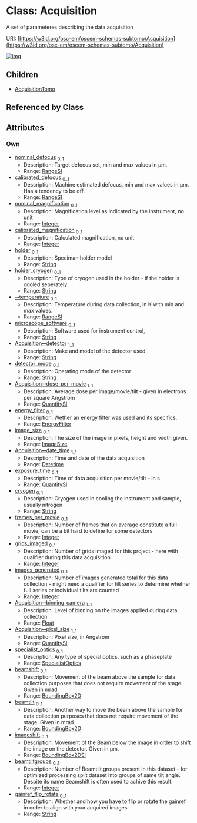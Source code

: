 
# Class: Acquisition

A set of parameteres describing the data acquisition

URI: [https://w3id.org/osc-em/oscem-schemas-subtomo/Acquisition](https://w3id.org/osc-em/oscem-schemas-subtomo/Acquisition)


[![img](https://yuml.me/diagram/nofunky;dir:TB/class/[SpecialistOptics],[RangeSI],[QuantitySI],[ImageSize],[EnergyFilter],[BoundingBox2DSI],[BoundingBox2D],[AcquisitionTomo],[BoundingBox2DSI]<imageshift%200..1-++[Acquisition&#124;nominal_magnification:integer%20%3F;calibrated_magnification:integer%20%3F;holder:string%20%3F;holder_cryogen:string%20%3F;microscope_software:string%20%3F;detector:string;detector_mode:string%20%3F;date_time:datetime;cryogen:string%20%3F;frames_per_movie:integer%20%3F;grids_imaged:integer%20%3F;images_generated:integer%20%3F;binning_camera:float;beamtiltgroups:integer%20%3F;gainref_flip_rotate:string%20%3F],[BoundingBox2D]<beamtilt%200..1-++[Acquisition],[BoundingBox2D]<beamshift%200..1-++[Acquisition],[SpecialistOptics]<specialist_optics%200..1-++[Acquisition],[QuantitySI]<pixel_size%201..1-++[Acquisition],[QuantitySI]<exposure_time%200..1-++[Acquisition],[ImageSize]<image_size%200..1-++[Acquisition],[EnergyFilter]<energy_filter%200..1-++[Acquisition],[QuantitySI]<dose_per_movie%201..1-++[Acquisition],[RangeSI]<temperature%200..1-++[Acquisition],[RangeSI]<calibrated_defocus%200..1-++[Acquisition],[RangeSI]<nominal_defocus%200..1-++[Acquisition],[Acquisition]^-[AcquisitionTomo])](https://yuml.me/diagram/nofunky;dir:TB/class/[SpecialistOptics],[RangeSI],[QuantitySI],[ImageSize],[EnergyFilter],[BoundingBox2DSI],[BoundingBox2D],[AcquisitionTomo],[BoundingBox2DSI]<imageshift%200..1-++[Acquisition&#124;nominal_magnification:integer%20%3F;calibrated_magnification:integer%20%3F;holder:string%20%3F;holder_cryogen:string%20%3F;microscope_software:string%20%3F;detector:string;detector_mode:string%20%3F;date_time:datetime;cryogen:string%20%3F;frames_per_movie:integer%20%3F;grids_imaged:integer%20%3F;images_generated:integer%20%3F;binning_camera:float;beamtiltgroups:integer%20%3F;gainref_flip_rotate:string%20%3F],[BoundingBox2D]<beamtilt%200..1-++[Acquisition],[BoundingBox2D]<beamshift%200..1-++[Acquisition],[SpecialistOptics]<specialist_optics%200..1-++[Acquisition],[QuantitySI]<pixel_size%201..1-++[Acquisition],[QuantitySI]<exposure_time%200..1-++[Acquisition],[ImageSize]<image_size%200..1-++[Acquisition],[EnergyFilter]<energy_filter%200..1-++[Acquisition],[QuantitySI]<dose_per_movie%201..1-++[Acquisition],[RangeSI]<temperature%200..1-++[Acquisition],[RangeSI]<calibrated_defocus%200..1-++[Acquisition],[RangeSI]<nominal_defocus%200..1-++[Acquisition],[Acquisition]^-[AcquisitionTomo])

## Children

 * [AcquisitionTomo](AcquisitionTomo.md)

## Referenced by Class


## Attributes


### Own

 * [nominal_defocus](nominal_defocus.md)  <sub>0..1</sub>
     * Description: Target defocus set, min and max values in µm.
     * Range: [RangeSI](RangeSI.md)
 * [calibrated_defocus](calibrated_defocus.md)  <sub>0..1</sub>
     * Description: Machine estimated defocus, min and max values in µm. Has a tendency to be off.
     * Range: [RangeSI](RangeSI.md)
 * [nominal_magnification](nominal_magnification.md)  <sub>0..1</sub>
     * Description: Magnification level as indicated by the instrument, no unit
     * Range: [Integer](types/Integer.md)
 * [calibrated_magnification](calibrated_magnification.md)  <sub>0..1</sub>
     * Description: Calculated magnification, no unit
     * Range: [Integer](types/Integer.md)
 * [holder](holder.md)  <sub>0..1</sub>
     * Description: Speciman holder model
     * Range: [String](types/String.md)
 * [holder_cryogen](holder_cryogen.md)  <sub>0..1</sub>
     * Description: Type of cryogen used in the holder - if the holder is cooled seperately
     * Range: [String](types/String.md)
 * [➞temperature](temperature_range.md)  <sub>0..1</sub>
     * Description: Temperature during data collection, in K with min and max values.
     * Range: [RangeSI](RangeSI.md)
 * [microscope_software](microscope_software.md)  <sub>0..1</sub>
     * Description: Software used for instrument control,
     * Range: [String](types/String.md)
 * [Acquisition➞detector](Acquisition_detector.md)  <sub>1..1</sub>
     * Description: Make and model of the detector used
     * Range: [String](types/String.md)
 * [detector_mode](detector_mode.md)  <sub>0..1</sub>
     * Description: Operating mode of the detector
     * Range: [String](types/String.md)
 * [Acquisition➞dose_per_movie](Acquisition_dose_per_movie.md)  <sub>1..1</sub>
     * Description: Average dose per image/movie/tilt - given in electrons per square Angstrom
     * Range: [QuantitySI](QuantitySI.md)
 * [energy_filter](energy_filter.md)  <sub>0..1</sub>
     * Description: Wether an energy filter was used and its specifics.
     * Range: [EnergyFilter](EnergyFilter.md)
 * [image_size](image_size.md)  <sub>0..1</sub>
     * Description: The size of the image in pixels, height and width given.
     * Range: [ImageSize](ImageSize.md)
 * [Acquisition➞date_time](Acquisition_date_time.md)  <sub>1..1</sub>
     * Description: Time and date of the data acquisition
     * Range: [Datetime](types/Datetime.md)
 * [exposure_time](exposure_time.md)  <sub>0..1</sub>
     * Description: Time of data acquisition per movie/tilt - in s
     * Range: [QuantitySI](QuantitySI.md)
 * [cryogen](cryogen.md)  <sub>0..1</sub>
     * Description: Cryogen used in cooling the instrument and sample, usually nitrogen
     * Range: [String](types/String.md)
 * [frames_per_movie](frames_per_movie.md)  <sub>0..1</sub>
     * Description: Number of frames that on average constitute a full movie, can be a bit hard to define for some detectors
     * Range: [Integer](types/Integer.md)
 * [grids_imaged](grids_imaged.md)  <sub>0..1</sub>
     * Description: Number of grids imaged for this project - here with qualifier during this data acquisition
     * Range: [Integer](types/Integer.md)
 * [images_generated](images_generated.md)  <sub>0..1</sub>
     * Description: Number of images generated total for this data collection - might need a qualifier for tilt series to determine whether full series or individual tilts are counted
     * Range: [Integer](types/Integer.md)
 * [Acquisition➞binning_camera](Acquisition_binning_camera.md)  <sub>1..1</sub>
     * Description: Level of binning on the images applied during data collection
     * Range: [Float](types/Float.md)
 * [Acquisition➞pixel_size](Acquisition_pixel_size.md)  <sub>1..1</sub>
     * Description: Pixel size, in Angstrom
     * Range: [QuantitySI](QuantitySI.md)
 * [specialist_optics](specialist_optics.md)  <sub>0..1</sub>
     * Description: Any type of special optics, such as a phaseplate
     * Range: [SpecialistOptics](SpecialistOptics.md)
 * [beamshift](beamshift.md)  <sub>0..1</sub>
     * Description: Movement of the beam above the sample for data collection purposes that does not require movement of the stage. Given in mrad.
     * Range: [BoundingBox2D](BoundingBox2D.md)
 * [beamtilt](beamtilt.md)  <sub>0..1</sub>
     * Description: Another way to move the beam above the sample for data collection purposes that does not require movement of the stage. Given in mrad.
     * Range: [BoundingBox2D](BoundingBox2D.md)
 * [imageshift](imageshift.md)  <sub>0..1</sub>
     * Description: Movement of the Beam below the image in order to shift the image on the detector. Given in µm.
     * Range: [BoundingBox2DSI](BoundingBox2DSI.md)
 * [beamtiltgroups](beamtiltgroups.md)  <sub>0..1</sub>
     * Description: Number of Beamtilt groups present in this dataset - for optimized processing split dataset into groups of same tilt angle. Despite its name Beamshift is often used to achive this result.
     * Range: [Integer](types/Integer.md)
 * [gainref_flip_rotate](gainref_flip_rotate.md)  <sub>0..1</sub>
     * Description: Whether and how you have to flip or rotate the gainref in order to align with your acquired images
     * Range: [String](types/String.md)
